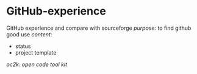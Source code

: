 # GitHub-experience
GitHub experience and compare with sourceforge
*purpose*: to find github good use
*content*: 
- status
- project template

_oc2k: open code tool kit_
